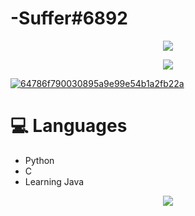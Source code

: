 # -Suffer#6892
<p align="center">
<img src="https://i.imgur.com/1PMkPqx.jpg"/>
</p>

<p align="center">
<a href="https://dsc.bio/357272892771270656">
  <img src="https://lanyard.cnrad.dev/api/357272892771270656?theme=light&bg=0F294D&animated=true&hideDiscrim=true&borderRadius=30px&idleMessage=Probably%20doing%20something%20else..." />
</p>
                                                                                                                          
<p align="center">
  
![64786f790030895a9e99e54b1a2fb22a](https://i.imgur.com/qtfZIQV.gif)
</p>

</a>

# 💻 Languages

- Python
- C
- Learning Java
                 
<p align="center">
<img src="https://i.imgur.com/MT400ws.jpg"/>
</p>
          
